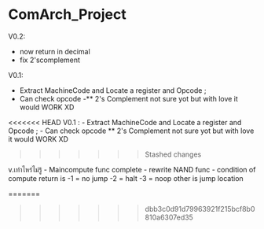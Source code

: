 # ComArch_Project
V0.2:
  - now return in decimal
  - fix 2'scomplement

V0.1:
  - Extract MachineCode and Locate a register and Opcode ;
  - Can check opcode
  -** 2's Complement not sure yot but with love it would WORK XD

<<<<<<< HEAD
V0.1 :
    - Extract MachineCode and Locate a register and Opcode ;
    - Can check opcode
    ** 2's Complement not sure yot but with love it would WORK XD
>>>>>>> Stashed changes


v.เท่าไหร่ไม่รู้
    - Maincompute func complete
    - rewrite NAND func
    - condition of compute return is -1 = no jump
                                     -2 = halt
                                     -3 = noop 
                                     other is jump location
         
=======
>>>>>>> dbb3c0d91d79963921f215bcf8b0810a6307ed35
